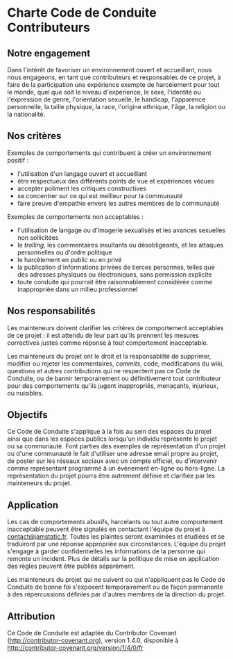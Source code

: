 # Charte Code de Conduite Contributeurs

## Notre engagement

Dans l'intérêt de favoriser un environnement ouvert et accueillant, nous nous
engageons, en tant que contributeurs et responsables de ce projet, à faire
de la participation une expérience exempte de harcèlement pour tout le
monde, quel que soit le niveau d'expérience, le sexe, l'identité ou
l'expression de genre, l'orientation sexuelle, le handicap, l'apparence
personnelle, la taille physique, la race, l'origine ethnique, l'âge, la
religion ou la nationalité.

## Nos critères

Exemples de comportements qui contribuent à créer un environnement positif :

* l'utilisation d'un langage ouvert et accueillant
* être respectueux des différents points de vue et expériences vécues
* accepter poliment les critiques constructives
* se concentrer sur ce qui est meilleur pour la communauté
* faire preuve d'empathie envers les autres membres de la communauté

Exemples de comportements non acceptables :

* l'utilisation de langage ou d'imagerie sexualisés et les avances sexuelles
  non sollicitées
* le _trolling_, les commentaires insultants ou désobligeants, et les
  attaques personnelles ou d'ordre politique
* le harcèlement en public ou en privé
* la publication d'informations privées de tierces personnes, telles que
  des adresses physiques ou électroniques, sans permission explicite
* toute conduite qui pourrait être raisonnablement considérée comme inappropriée
  dans un milieu professionnel

## Nos responsabilités

Les mainteneurs doivent clarifier les critères de comportement acceptables
de ce projet : il est attendu de leur part qu'ils prennent les mesures correctives
justes comme réponse à tout comportement inacceptable.

Les mainteneurs du projet ont le droit et la responsabilité de supprimer,
modifier ou rejeter les commentaires, _commits_, code, modifications du wiki,
questions et autres contributions qui ne respectent pas ce Code de Conduite,
ou de bannir temporairement ou définitivement tout contributeur pour des
comportements qu'ils jugent inappropriés, menaçants, injurieux, ou nuisibles.

## Objectifs

Ce Code de Conduite s'applique à la fois au sein des espaces du projet
ainsi que dans les espaces publics lorsqu'un individu représente le projet
ou sa communauté. Font parties des exemples de représentation d'un projet ou
d'une communauté le fait d'utiliser une adresse email propre au projet,
de poster sur les réseaux sociaux avec un compte officiel, ou d'intervenir
comme représentant programmé à un événement en-ligne ou hors-ligne. La
représentation du projet pourra être autrement définie et clarifiée par
les mainteneurs du projet.

## Application

Les cas de comportements abusifs, harcelants ou tout autre comportement
inacceptable peuvent être signalés en contactant l'équipe du projet à
[contact@jamstatic.fr](contact@jamstatic.fr). Toutes les plaintes seront examinées et étudiées
et se traduiront par une réponse appropriée aux circonstances. L'équipe du projet
s'engage à garder confidentielles les informations de la personne qui remonte un
incident. Plus de détails sur la politique de mise en application des règles
peuvent être publiés séparément.

Les mainteneurs du projet qui ne suivent ou qui n'appliquent pas le Code de
Conduite de bonne foi s'exposent temporairement ou de façon permanente à des
répercussions définies par d'autres membres de la direction du projet.

## Attribution

Ce Code de Conduite est adaptée du Contributor Covenant (http://contributor-covenant.org),
version 1.4.0, disponible à
http://contributor-covenant.org/version/1/4/0/fr
